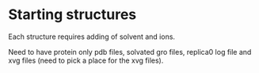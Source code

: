 # Starting structures
Each structure requires adding of solvent and ions. 


Need to have protein only pdb files, solvated gro files, replica0 log file and xvg files (need to pick a place for the xvg files).
